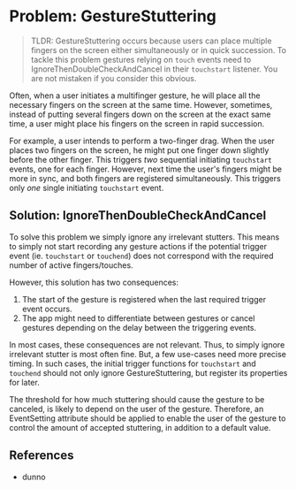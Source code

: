 # Problem: GestureStuttering

> TLDR: GestureStuttering occurs because users can place multiple fingers on the screen 
either simultaneously or in quick succession.
To tackle this problem gestures relying on `touch` events need to IgnoreThenDoubleCheckAndCancel
in their `touchstart` listener. You are not mistaken if you consider this obvious.

Often, when a user initiates a multifinger gesture, 
he will place all the necessary fingers on the screen at the same time.
However, sometimes, instead of putting several fingers down on the screen at the exact same time,
a user might place his fingers on the screen in rapid succession.

For example, a user intends to perform a two-finger drag.
When the user places two fingers on the screen,
he might put one finger down slightly before the other finger.
This triggers *two* sequential initiating `touchstart` events, one for each finger.
However, next time the user's fingers might be more in sync, and both fingers are registered simultaneously.
This triggers only *one* single initiating `touchstart` event.

## Solution: IgnoreThenDoubleCheckAndCancel 

To solve this problem we simply ignore any irrelevant stutters. 
This means to simply not start recording any gesture actions 
if the potential trigger event (ie. `touchstart` or `touchend`)
does not correspond with the required number of active fingers/touches.

However, this solution has two consequences:
1. The start of the gesture is registered when the last required trigger event occurs.
2. The app might need to differentiate between gestures or cancel gestures
   depending on the delay between the triggering events.

In most cases, these consequences are not relevant.
Thus, to simply ignore irrelevant stutter is most often fine.
But, a few use-cases need more precise timing.
In such cases, the initial trigger functions for `touchstart` and `touchend` should not only ignore
GestureStuttering, but register its properties for later.

The threshold for how much stuttering should cause the gesture to be canceled, is likely to depend on
the user of the gesture. Therefore, an EventSetting attribute should be applied to enable the user
of the gesture to control the amount of accepted stuttering, in addition to a default value.

## References

* dunno